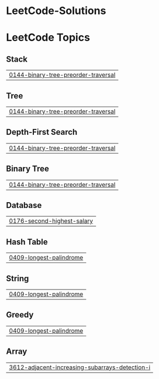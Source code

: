 # LeetCode-Solutions
<!---LeetCode Topics Start-->
# LeetCode Topics
## Stack
|  |
| ------- |
| [0144-binary-tree-preorder-traversal](https://github.com/Mounika2915/LeetCode-Solutions/tree/master/0144-binary-tree-preorder-traversal) |
## Tree
|  |
| ------- |
| [0144-binary-tree-preorder-traversal](https://github.com/Mounika2915/LeetCode-Solutions/tree/master/0144-binary-tree-preorder-traversal) |
## Depth-First Search
|  |
| ------- |
| [0144-binary-tree-preorder-traversal](https://github.com/Mounika2915/LeetCode-Solutions/tree/master/0144-binary-tree-preorder-traversal) |
## Binary Tree
|  |
| ------- |
| [0144-binary-tree-preorder-traversal](https://github.com/Mounika2915/LeetCode-Solutions/tree/master/0144-binary-tree-preorder-traversal) |
## Database
|  |
| ------- |
| [0176-second-highest-salary](https://github.com/Mounika2915/LeetCode-Solutions/tree/master/0176-second-highest-salary) |
## Hash Table
|  |
| ------- |
| [0409-longest-palindrome](https://github.com/Mounika2915/LeetCode-Solutions/tree/master/0409-longest-palindrome) |
## String
|  |
| ------- |
| [0409-longest-palindrome](https://github.com/Mounika2915/LeetCode-Solutions/tree/master/0409-longest-palindrome) |
## Greedy
|  |
| ------- |
| [0409-longest-palindrome](https://github.com/Mounika2915/LeetCode-Solutions/tree/master/0409-longest-palindrome) |
## Array
|  |
| ------- |
| [3612-adjacent-increasing-subarrays-detection-i](https://github.com/Mounika2915/LeetCode-Solutions/tree/master/3612-adjacent-increasing-subarrays-detection-i) |
<!---LeetCode Topics End-->